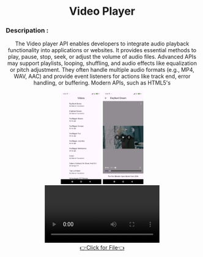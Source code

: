 <h1 align="center">
  Video Player

</h1>

<div align="center">
  <h3 align="left">Descripation :</h3>
  <p>
   The Video player API enables developers to integrate audio playback functionality into applications or websites. It provides essential methods to play, pause, stop, seek, or adjust the volume of audio files. Advanced APIs may support playlists, looping, shuffling, and audio effects like equalization or pitch adjustment. They often handle multiple audio formats (e.g., MP4, WAV, AAC) and provide event listeners for actions like track end, error handling, or buffering. Modern APIs, such as HTML5's <audio> element or third-party libraries, are optimized for cross-platform use, including mobile devices. These APIs enhance user experience by enabling seamless audio control and interaction.
  </p>
</div>
<div align="center">
  <img src="https://github.com/harshdusane2103/video_ui_player/blob/master/1.png", width=21%,height=35%>
  <img src="https://github.com/harshdusane2103/video_ui_player/blob/master/2.png", width=21%,height=35%>
  
  
  
  
</div>

<div align="center"> 
<video src="https://github.com/user-attachments/assets/afed56f1-db34-4baf-ada0-e38d34a20ff5">









</div>
<div align="center"><a href="https://github.com/harshdusane2103/video_ui_player/tree/master/lib">👉Click for File👈</a></div>

